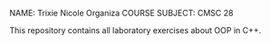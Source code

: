 NAME: Trixie Nicole Organiza
COURSE SUBJECT: CMSC 28

This repository contains all laboratory exercises about OOP in C++.
